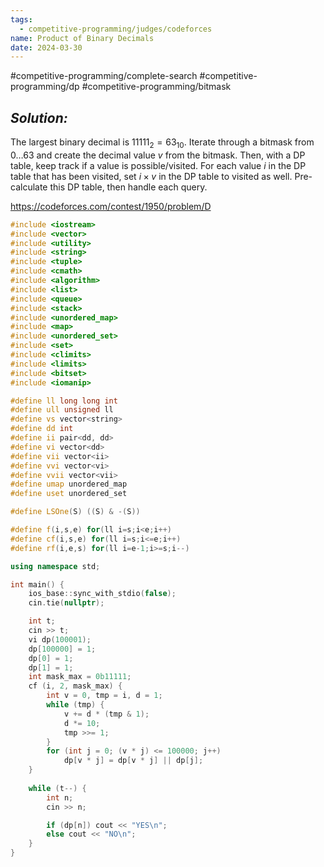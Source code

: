 ```yaml
---
tags:
  - competitive-programming/judges/codeforces
name: Product of Binary Decimals
date: 2024-03-30
---
```

#competitive-programming/complete-search #competitive-programming/dp #competitive-programming/bitmask 
## _Solution:_
The largest binary decimal is $11111_2=63_{10}$. Iterate through a bitmask from $0\dots63$ and create the decimal value $v$ from the bitmask. Then, with a DP table, keep track if a value is possible/visited. For each value $i$ in the DP table that has been visited, set $i\times v$ in the DP table to visited as well. Pre-calculate this DP table, then handle each query.

https://codeforces.com/contest/1950/problem/D
```cpp
#include <iostream>
#include <vector>
#include <utility>
#include <string>
#include <tuple>
#include <cmath>
#include <algorithm>
#include <list>
#include <queue>
#include <stack>
#include <unordered_map>
#include <map>
#include <unordered_set>
#include <set>
#include <climits>
#include <limits>
#include <bitset>
#include <iomanip>

#define ll long long int
#define ull unsigned ll
#define vs vector<string>
#define dd int
#define ii pair<dd, dd>
#define vi vector<dd>
#define vii vector<ii>
#define vvi vector<vi>
#define vvii vector<vii>
#define umap unordered_map
#define uset unordered_set

#define LSOne(S) ((S) & -(S))

#define f(i,s,e) for(ll i=s;i<e;i++)
#define cf(i,s,e) for(ll i=s;i<=e;i++)
#define rf(i,e,s) for(ll i=e-1;i>=s;i--)

using namespace std;

int main() {
    ios_base::sync_with_stdio(false);
    cin.tie(nullptr);

    int t;
    cin >> t;
    vi dp(100001);
    dp[100000] = 1;
    dp[0] = 1;
    dp[1] = 1;
    int mask_max = 0b11111;
    cf (i, 2, mask_max) {
        int v = 0, tmp = i, d = 1;
        while (tmp) {
            v += d * (tmp & 1);
            d *= 10;
            tmp >>= 1;
        }
        for (int j = 0; (v * j) <= 100000; j++)
            dp[v * j] = dp[v * j] || dp[j];
    }
    
    while (t--) {
        int n;
        cin >> n;

        if (dp[n]) cout << "YES\n";
        else cout << "NO\n";
    }
}
```